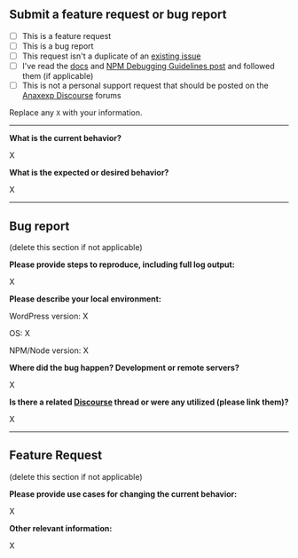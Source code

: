 ## Submit a feature request or bug report

- [ ] This is a feature request
- [ ] This is a bug report
- [ ] This request isn't a duplicate of an [existing issue](https://github.com/anaxexp/ultima/issues)
- [ ] I've read the [docs](https://anaxexp.com/ultima/docs) and [NPM Debugging Guidelines post](https://discourse.anaxexp.com/t/npm-debugging-guidelines-failed-npm-install-bower-install-or-gulp-build-read-this/3060) and followed them (if applicable)
- [ ] This is not a personal support request that should be posted on the [Anaxexp Discourse](https://discourse.anaxexp.com/c/ultima) forums

Replace any `X` with your information.

---

**What is the current behavior?**

X


**What is the expected or desired behavior?**

X

---

## Bug report

(delete this section if not applicable)

**Please provide steps to reproduce, including full log output:**

X

**Please describe your local environment:**

WordPress version: X

OS: X

NPM/Node version: X

**Where did the bug happen? Development or remote servers?**

X


**Is there a related [Discourse](https://discourse.anaxexp.com/) thread or were any utilized (please link them)?**

X

---

## Feature Request

(delete this section if not applicable)

**Please provide use cases for changing the current behavior:**

X

**Other relevant information:**

X